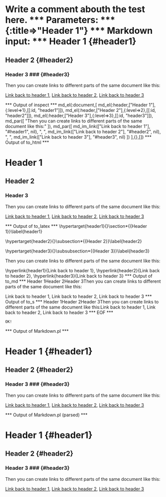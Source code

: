 Write a comment abouth the test here.
*** Parameters: ***
{:title=>"Header 1"}
*** Markdown input: ***
Header 1            {#header1}
========

Header 2            {#header2}
--------

### Header 3 ###      {#header3}

Then you can create links to different parts of the same document like this:

[Link back to header 1](#header1),
[Link back to header 2](#header2),
[Link back to header 3](#header3)

*** Output of inspect ***
md_el(:document,[
	md_el(:header,["Header 1"],{:level=>1},[[:id, "header1"]]),
	md_el(:header,["Header 2"],{:level=>2},[[:id, "header2"]]),
	md_el(:header,["Header 3"],{:level=>3},[[:id, "header3"]]),
	md_par([
		"Then you can create links to different parts of the same document like this:"
	]),
	md_par([
		md_im_link(["Link back to header 1"], "#header1", nil),
		", ",
		md_im_link(["Link back to header 2"], "#header2", nil),
		", ",
		md_im_link(["Link back to header 3"], "#header3", nil)
	])
],{},[])
*** Output of to_html ***
<h1 id='header1'>Header 1</h1>

<h2 id='header2'>Header 2</h2>

<h3 id='header3'>Header 3</h3>

<p>Then you can create links to different parts of the same document like this:</p>

<p><a href='#header1'>Link back to header 1</a>, <a href='#header2'>Link back to header 2</a>, <a href='#header3'>Link back to header 3</a></p>
*** Output of to_latex ***
\hypertarget{header1}{}\section*{{Header 1}}\label{header1}

\hypertarget{header2}{}\subsection*{{Header 2}}\label{header2}

\hypertarget{header3}{}\subsubsection*{{Header 3}}\label{header3}

Then you can create links to different parts of the same document like this:

\hyperlink{header1}{Link back to header 1}, \hyperlink{header2}{Link back to header 2}, \hyperlink{header3}{Link back to header 3}
*** Output of to_md ***
Header 1Header 2Header 3Then you can create links to different
parts of the same document like this:

Link back to header 1,
Link back to header 2,
Link back to header 3
*** Output of to_s ***
Header 1Header 2Header 3Then you can create links to different parts of the same document like this:Link back to header 1, Link back to header 2, Link back to header 3
*** EOF ***



	OK!



*** Output of Markdown.pl ***
<h1>Header 1            {#header1}</h1>

<h2>Header 2            {#header2}</h2>

<h3>Header 3 ###      {#header3}</h3>

<p>Then you can create links to different parts of the same document like this:</p>

<p><a href="#header1">Link back to header 1</a>,
<a href="#header2">Link back to header 2</a>,
<a href="#header3">Link back to header 3</a></p>

*** Output of Markdown.pl (parsed) ***
<div
    ><h1>Header 1 {#header1}</h1
    ><h2>Header 2 {#header2}</h2
    ><h3>Header 3 ### {#header3}</h3
    ><p>Then you can create links to different parts of the same document like this:</p
    ><p
      ><a href='#header1'>Link back to header 1</a
      >,
<a href='#header2'>Link back to header 2</a
      >,
<a href='#header3'>Link back to header 3</a
    ></p
  ></div
>
